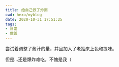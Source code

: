 ```yaml
---
title: 给自己做了炒面
cwd: hexo/myblog
date: 2020-10-31 17:51:25
tags:
- 日常
- 做饭
---
```


尝试着调整了酱汁的量，并且加入了老抽来上色和提味。

但是...还是爆炸难吃，不愧是我（

